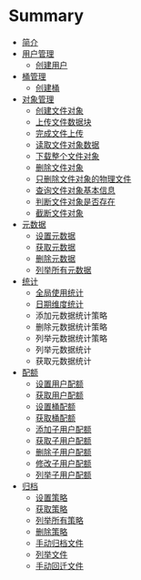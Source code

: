 # Summary

* [简介](README.md)
* [用户管理](user.md)
   * [创建用户](user_create.md)
* [桶管理](bucket.md)
   * [创建桶](bucket_create.md)
* [对象管理](object.md)
   * [创建文件对象](object_create.md)
   * [上传文件数据块](object_write.md)
   * [完成文件上传](object_finish.md)
   * [读取文件对象数据](object_read.md)
   * [下载整个文件对象](object_download.md)
   * [删除文件对象](object_remove.md)
   * [只删除文件对象的物理文件](object_removefileonly.md)
   * [查询文件对象基本信息](object_info.md)
   * [判断文件对象是否存在](object_exists.md)
   * [截断文件对象](object_truncate.md)
* [元数据](metadata.md)
   * [设置元数据](metadata_set.md)
   * [获取元数据](metatada_get.md)
   * [删除元数据](metadata_del.md)
   * [列举所有元数据](metadata_list.md)
* [统计](stat.md)
   * [全局使用统计](stat_global_count.md)
   * [日期维度统计](stat_date.md)
   * 添加元数据统计策略
   * 删除元数据统计策略
   * 列举元数据统计策略
   * 列举元数据统计
   * 获取元数据统计
* [配额](quota.md)
   * [设置用户配额](quota_user_set.md)
   * [获取用户配额](quota_user_get.md)
   * [设置桶配额](quota_bucket_set.md)
   * [获取桶配额](quota_bucket_get.md)
   * [添加子用户配额](quota_subuser_add.md)
   * [获取子用户配额](quota_subuser_get.md)
   * [删除子用户配额](quota_subuser_del.md)
   * [修改子用户配额](quota_subuser_mod.md)
   * [列举子用户配额](quota_subuser_list.md)
* [归档](archive.md)
   * [设置策略](archive_strategy_set.md)
   * [获取策略](strategy_get.md)
   * [列举所有策略](strategy_list.md)
   * [删除策略](strategy_del.md)
   * [手动归档文件](archive_manual.md)
   * [列举文件](archive_listfile.md)
   * [手动回迁文件](restore_manual.md)

